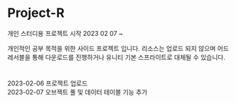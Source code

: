 # Project-R
개인 스터디용 프로젝트 시작 2023 02 07 ~

개인적인 공부 목적을 위한 사이드 프로젝트 입니다.
리소스는 업로드 되지 않으며 어드레서블을 통해 다운로드를 진행하거나 유니티 기본 스프라이트로 대체될 수 있습니다.

#
2023-02-06 프로젝트 업로드<br>
2023-02-07 오브젝트 풀 및 데이터 테이블 기능 추가
